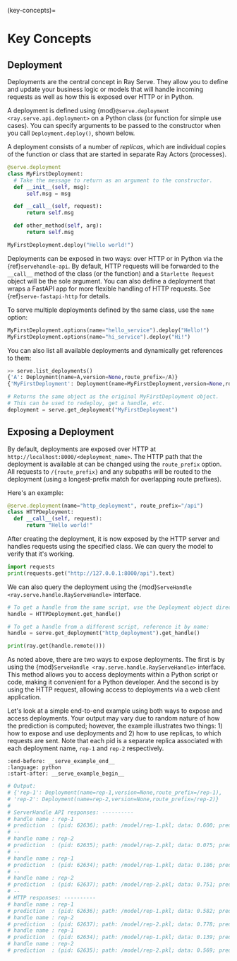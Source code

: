 (key-concepts)=

# Key Concepts

## Deployment

Deployments are the central concept in Ray Serve.
They allow you to define and update your business logic or models that will handle incoming requests as well as how this is exposed over HTTP or in Python.

A deployment is defined using {mod}`@serve.deployment <ray.serve.api.deployment>` on a Python class (or function for simple use cases).
You can specify arguments to be passed to the constructor when you call `Deployment.deploy()`, shown below.

A deployment consists of a number of *replicas*, which are individual copies of the function or class that are started in separate Ray Actors (processes).

```python
@serve.deployment
class MyFirstDeployment:
  # Take the message to return as an argument to the constructor.
  def __init__(self, msg):
      self.msg = msg

  def __call__(self, request):
      return self.msg

  def other_method(self, arg):
      return self.msg

MyFirstDeployment.deploy("Hello world!")
```

Deployments can be exposed in two ways: over HTTP or in Python via the {ref}`servehandle-api`.
By default, HTTP requests will be forwarded to the `__call__` method of the class (or the function) and a `Starlette Request` object will be the sole argument.
You can also define a deployment that wraps a FastAPI app for more flexible handling of HTTP requests. See {ref}`serve-fastapi-http` for details.

To serve multiple deployments defined by the same class, use the `name` option:

```python
MyFirstDeployment.options(name="hello_service").deploy("Hello!")
MyFirstDeployment.options(name="hi_service").deploy("Hi!")
```

You can also list all available deployments and dynamically get references to them:

```python
>> serve.list_deployments()
{'A': Deployment(name=A,version=None,route_prefix=/A)}
{'MyFirstDeployment': Deployment(name=MyFirstDeployment,version=None,route_prefix=/MyFirstDeployment}

# Returns the same object as the original MyFirstDeployment object.
# This can be used to redeploy, get a handle, etc.
deployment = serve.get_deployment("MyFirstDeployment")
```

## Exposing a Deployment

By default, deployments are exposed over HTTP at `http://localhost:8000/<deployment_name>`.
The HTTP path that the deployment is available at can be changed using the `route_prefix` option.
All requests to `/{route_prefix}` and any subpaths will be routed to the deployment (using a longest-prefix match for overlapping route prefixes).

Here's an example:

```python
@serve.deployment(name="http_deployment", route_prefix="/api")
class HTTPDeployment:
  def __call__(self, request):
      return "Hello world!"
```

After creating the deployment, it is now exposed by the HTTP server and handles requests using the specified class.
We can query the model to verify that it's working.

```python
import requests
print(requests.get("http://127.0.0.1:8000/api").text)
```

We can also query the deployment using the {mod}`ServeHandle <ray.serve.handle.RayServeHandle>` interface.

```python
# To get a handle from the same script, use the Deployment object directly:
handle = HTTPDeployment.get_handle()

# To get a handle from a different script, reference it by name:
handle = serve.get_deployment("http_deployment").get_handle()

print(ray.get(handle.remote()))
```

As noted above, there are two ways to expose deployments. The first is by using the {mod}`ServeHandle <ray.serve.handle.RayServeHandle>`
interface. This method allows you to access deployments within a Python script or code, making it convenient for a
Python developer. And the second is by using the HTTP request, allowing access to deployments via a web client application.

Let's look at a simple end-to-end example using both ways to expose and access deployments. Your output may
vary due to random nature of how the prediction is computed; however, the example illustrates two things:
1\) how to expose and use deployments and 2) how to use replicas, to which requests are sent. Note that each pid
is a separate replica associated with each deployment name, `rep-1` and `rep-2` respectively.

```{literalinclude} _examples/doc_code/create_deployment.py
:end-before: __serve_example_end__
:language: python
:start-after: __serve_example_begin__
```

```python
# Output:
# {'rep-1': Deployment(name=rep-1,version=None,route_prefix=/rep-1),
# 'rep-2': Deployment(name=rep-2,version=None,route_prefix=/rep-2)}
#
# ServerHandle API responses: ----------
# handle name : rep-1
# prediction  : (pid: 62636); path: /model/rep-1.pkl; data: 0.600; prediction: 1.292
# --
# handle name : rep-2
# prediction  : (pid: 62635); path: /model/rep-2.pkl; data: 0.075; prediction: 0.075
# --
# handle name : rep-1
# prediction  : (pid: 62634); path: /model/rep-1.pkl; data: 0.186; prediction: 0.186
# --
# handle name : rep-2
# prediction  : (pid: 62637); path: /model/rep-2.pkl; data: 0.751; prediction: 1.444
# --
# HTTP responses: ----------
# handle name : rep-1
# prediction  : (pid: 62636); path: /model/rep-1.pkl; data: 0.582; prediction: 1.481
# handle name : rep-2
# prediction  : (pid: 62637); path: /model/rep-2.pkl; data: 0.778; prediction: 1.678
# handle name : rep-1
# prediction  : (pid: 62634); path: /model/rep-1.pkl; data: 0.139; prediction: 0.139
# handle name : rep-2
# prediction  : (pid: 62635); path: /model/rep-2.pkl; data: 0.569; prediction: 1.262
```
